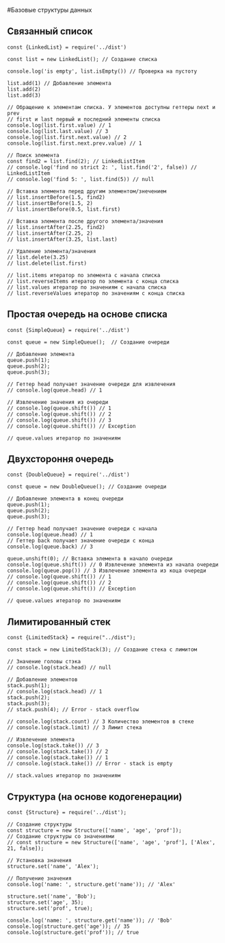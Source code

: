 #Базовые структуры данных

## Связанный список

    const {LinkedList} = require('../dist')

    const list = new LinkedList(); // Создание списка
    
    console.log('is empty', list.isEmpty()) // Проверка на пустоту
    
    list.add(1) // Добавление элемента
    list.add(2)
    list.add(3)

    // Обращение к элементам списка. У элементов доступны геттеры next и prev
    // first и last первый и последний элементы списка
    console.log(list.first.value) // 1
    console.log(list.last.value) // 3
    console.log(list.first.next.value) // 2
    console.log(list.first.next.prev.value) // 1

    // Поиск элемента
    const find2 = list.find(2); // LinkedListItem
    // console.log('find no strict 2: ', list.find('2', false)) // LinkedListItem
    // console.log('find 5: ', list.find(5)) // null

    // Вставка элемента перед другим элементом/знечением
    // list.insertBefore(1.5, find2)
    // list.insertBefore(1.5, 2)
    // list.insertBefore(0.5, list.first)

    // Вставка элемента после другого элемента/значения
    // list.insertAfter(2.25, find2)
    // list.insertAfter(2.25, 2)
    // list.insertAfter(3.25, list.last)
    
    // Удаление элемента/значения
    // list.delete(3.25)
    // list.delete(list.first)

    // list.items итератор по элемента с начала списка
    // list.reverseItems итератор по элемента с конца списка
    // list.values итератор по значениям с начала списка
    // list.reverseValues итератор по значениям с конца списка

## Простая очередь на основе списка

    const {SimpleQueue} = require('../dist')

    const queue = new SimpleQueue();  // Создание очереди
    
    // Добавление элемента
    queue.push(1);
    queue.push(2);
    queue.push(3);
    
    // Геттер head получает значение очереди для извлечения
    // console.log(queue.head) // 1

    // Извлечение значения из очереди
    // console.log(queue.shift()) // 1
    // console.log(queue.shift()) // 2
    // console.log(queue.shift()) // 3
    // console.log(queue.shift()) // Exception
    
    // queue.values итератор по значениям

## Двухстороння очередь

    const {DoubleQueue} = require('../dist')

    const queue = new DoubleQueue(); // Создание очереди

    // Добавление элемента в конец очереди
    queue.push(1);
    queue.push(2);
    queue.push(3);

    // Геттер head получает значение очереди с начала
    console.log(queue.head) // 1
    // Геттер back получает значение очереди с конца
    console.log(queue.back) // 3

    queue.unshift(0); // Вставка элемента в начало очереди
    console.log(queue.shift()) // 0 Извлечение элемента из начала очереди
    console.log(queue.pop()) // 3 Извлечение элемента из коца очереди
    // console.log(queue.shift()) // 1 
    // console.log(queue.shift()) // 2
    // console.log(queue.shift()) // Exception
    
    // queue.values итератор по значениям

## Лимитированный стек

    const {LimitedStack} = require("../dist");
    
    const stack = new LimitedStack(3); // Создание стека с лимитом
    
    // Значение головы стэка
    // console.log(stack.head) // null
    
    // Добавление элементов
    stack.push(1);
    // console.log(stack.head) // 1
    stack.push(2);
    stack.push(3);
    // stack.push(4); // Error - stack overflow
    
    // console.log(stack.count) // 3 Количество элементов в стеке
    // console.log(stack.limit) // 3 Лимит стека
    
    // Извлечение элемента
    console.log(stack.take()) // 3
    // console.log(stack.take()) // 2
    // console.log(stack.take()) // 1
    // console.log(stack.take()) // Error - stack is empty
    
    // stack.values итератор по значениям

## Структура (на основе кодогенерации)

    const {Structure} = require('../dist');
    
    // Создание структуры
    const structure = new Structure(['name', 'age', 'prof']);
    // Создание структуры со значениями
    // const structure = new Structure(['name', 'age', 'prof'], ['Alex', 21, false]);
    
    // Установка значения
    structure.set('name', 'Alex');
    
    // Получение значения
    console.log('name: ', structure.get('name')); // 'Alex'
    
    structure.set('name', 'Bob');
    structure.set('age', 35);
    structure.set('prof', true);
    
    console.log('name: ', structure.get('name')); // 'Bob'
    console.log(structure.get('age')); // 35
    console.log(structure.get('prof')); // true